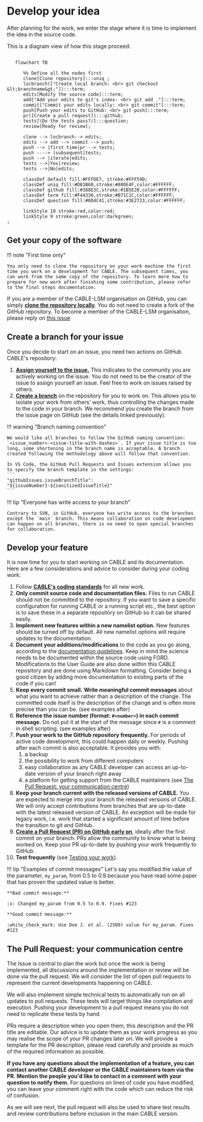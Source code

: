 # Develop your idea

After planning for the work, we enter the stage where it is time to implement the idea in the source code. 

This is a diagram view of how this stage proceed:

```mermaid
   
   flowchart TB

      %% Define all the nodes first
      clone[Clone repository]:::uniq ;
      locbranch(["Create local branch: <br> git checkout &lt;branchname&gt;"]):::term;
      edits[Modify the source code]:::term;
      add["Add your edits to git's index: <br> git add ."]:::term;
      commit["Commit your edits locally: <br> git commit"]:::term;
      push[Push your edits to GitHub: <br> git push]:::term;
      pr([Create a pull request]):::github;
      tests[\Do the tests pass?/]:::question;
      review[Ready for review];

      clone --> locbranch--> edits;
      edits --> add --> commit --> push;
      push --> |first time|pr --> tests;
      push ----> |subsequent|tests;
      push --> |iterate|edits;
      tests -->|Yes|review;
      tests -->|No|edits;

      classDef default fill:#FFFDE7, stroke:#FFF59D;
      classDef uniq fill:#D81B60,stroke:#880E4F,color:#FFFFFF;
      classDef github fill:#388E3C,stroke:#1B5E20,color:#FFFFFF;
      classDef term fill:#F44336,stroke:#B71C1C,color:#FFFFFF;
      classDef question fill:#6D4C41,stroke:#3E2723,color:#FFFFFF; 

      linkStyle 10 stroke:red,color:red;
      linkStyle 9 stroke:green,color:darkgreen;
;
```

## Get your copy of the software

!!! note "First time only"

    You only need to clone the repository on your work machine the first time you work on a development for CABLE. The subsequent times, you can work from the same copy of the repository. To learn more how to prepare for new work after finishing some contribution, please refer to the final steps documentation.

If you are a member of the CABLE-LSM organisation on GitHub, you can simply **[clone the repository locally][how_to_clone]**. You do not need to create a fork of the GitHub repository. To become a member of the CABLE-LSM organisation, please reply on [this issue][new_member]

## Create a branch for your issue

Once you decide to start on an issue, you need two actions on GitHub CABLE's repository:

1. **[Assign yourself to the issue.][assign_issue]** This indicates to the community you are actively working on the issue. You do not need to be the creator of the issue to assign yourself an issue. Feel free to work on issues raised by others.
2. **[Create a branch][create_branch]** on the repository for you to work on. This allows you to isolate your work from others' work, thus controlling the changes made to the code in your branch. We recommend you create the branch from the issue page on GitHub (see the details linked previously).

!!! warning "Branch naming convention"

    We would like all branches to follow the GitHub naming convention: `<issue_number>-<issue-title-with-dashes>`. If your issue title is too long, some shortening in the branch name is acceptable. A branch created following the methodology above will follow that convention.

    In VS Code, the GitHub Pull Requests and Issues extension allows you to specify the branch template in the settings:
    ```
    "githubIssues.issueBranchTitle": "${issueNumber}-${sanitizedIssueTitle}"
    ```

!!! tip "Everyone has write access to your branch"

    Contrary to SVN, in GitHub, everyone has write access to the branches except the `main` branch. This means collaboration on code development can happen on all branches, there is no need to open special branches for collaboration.

## Develop your feature

It is now time for you to start working on CABLE and its documentation. Here are a few considerations and advice to consider during your coding work:

1. Follow [**CABLE's coding standards**][coding_standards] for all new work.
2. **Only commit source code and documentation files.** Files to run CABLE should not be committed to the repository. If you want to save a specific configuration for running CABLE or a running script etc., the best option is to save these in a separate repository on GitHub so it can be shared easily.
3. **Implement new features within a new namelist option.** New features should be turned off by default. All new namelist options will require updates to the documentation.
4. **Document your additions/modifications** to the code as you go along, according to the [documentation guidelines][doc_guidelines]. Keep in mind the science needs to be documented within the source code using FORD. Modifications to the User Guide are also done within this CABLE repository and are done using Markdown formatting. Consider being a good citizen by adding more documentation to existing parts of the code if you can!
5. **Keep every commit small.** **Write meaningful commit messages** about what you want to achieve rather than a description of the change. The committed code itself is the description of the change and is often more precise than you can be. (see examples after)
6. **Reference the issue number (format: `#<number>`) in each commit message.** Do not put it at the start of the message since `#` is a comment in shell scripting. (see examples after)
7. **Push your work to the GitHub repository frequently.** For periods of active code development, this could happen daily or weekly. Pushing after each commit is also acceptable. It provides you with:
    1. a backup
    2. the possibility to work from different computers
    3. easy collaboration as any CABLE developer can access an up-to-date version of your branch right away
    4. a platform for getting support from the CABLE maintainers (see [The Pull Request: your communication centre](#the-pull-request-your-communication-centre))
8. **Keep your branch current with the released versions of CABLE.** You are expected to merge into your branch the released versions of CABLE. We will only accept contributions from branches that are up-to-date with the latest released version of CABLE. An exception will be made for legacy work, i.e. work that started a significant amount of time before the transition to git and GitHub.
9. **[Create a Pull Request (PR) on GitHub early on][pr_create]**, ideally after the first commit on your branch. PRs allow the community to know what is being worked on. Keep your PR up-to-date by pushing your work frequently to GitHub.
10. **Test frequently** (see [Testing your work][testing]).

!!! tip "Examples of commit messages"
    Let's say you modified the value of the parameter, `my_param`, from 0.5 to 0.9 because you have read some paper that has proven the updated value is better.

    **Bad commit message:**

    :x: Changed my_param from 0.5 to 0.9. Fixes #123

    **Good commit message:**

    :white_check_mark: Use Doe J. et al. (2500) value for my_param. Fixes #123

## The Pull Request: your communication centre

The Issue is central to plan the work but once the work is being implemented, all discussions around the implementation or review will be done via the pull request. We will consider the list of open pull requests to represent the current developments happening on CABLE.

We will also implement simple technical tests to automatically run on all updates to pull requests. These tests will target things like compilation and execution. Pushing your development to a pull request means you do not need to replicate these tests by hand.

PRs require a description when you open them, this description and the PR title are editable. Our advice is to update them as your work progress as you may realise the scope of your PR changes later on. We will provide a template for the PR description, please read carefully and provide as much of the required information as possible.

**If you have any questions about the implementation of a feature, you can contact another CABLE developer or the CABLE maintainers team via the PR. Mention the people you'd like to contact in a comment with your question to notify them.** For questions on lines of code you have modified, you can leave your comment right with the code which can reduce the risk of confusion.

As we will see next, the pull request will also be used to share test results and review contributions before inclusion in the main CABLE version.

[how_to_clone]: resources/how_to.md#cloning-a-repository
[new_member]: https://github.com/CABLE-LSM/CABLE/issues/110
[assign_issue]: resources/how_to.md#assign-an-issue
[create_branch]: resources/how_to.md#create-a-branch
[pr_create]: resources/how_to.md#create-a-pull-request-pr
[coding_standards]: ../other_resources/coding_standards.md
[testing]: testing.md
[doc_guidelines]: ../documentation_guidelines/index.md